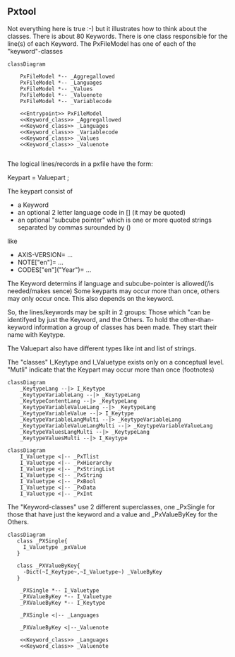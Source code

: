 ## Pxtool
Not everything here is true :-) but it illustrates how to think about the classes. 
There is about 80 Keywords.
There is one class responsible for the line(s) of each Keyword.
The PxFileModel has one of each of the "keyword"-classes

```mermaid
classDiagram

    PxFileModel *-- _Aggregallowed
    PxFileModel *-- _Languages
    PxFileModel *-- _Values
    PxFileModel *-- _Valuenote
    PxFileModel *-- _Variablecode
    
    <<Entrypoint>> PxFileModel
    <<Keyword_class>> _Aggregallowed
    <<Keyword_class>> _Languages
    <<Keyword_class>> _Variablecode
    <<Keyword_class>> _Values
    <<Keyword_class>> _Valuenote
    
```    
  


The logical lines/records in a pxfile have the form:

Keypart =  Valuepart ;

The keypart consist of 
- a Keyword 
- an optional 2 letter language code in [] (it may be quoted) 
- an optional "subcube pointer" which is one or more quoted strings separated by commas surounded by ()

like 
- AXIS-VERSION= ...
- NOTE\["en"\]= ...
- CODES\["en"\]("Year")= ...

The Keyword determins if language and subcube-pointer is allowed(/is needed/makes sence) Some keyparts may occur more than once, others may only occur once.
This also depends on the keyword.

So, the lines/keywords may be spilt in 2 groups: Those which "can be identifyed by just the Keyword, and the Others. 
To hold the other-than-keyword information a group of classes has been made. They start their name with Keytype.

The Valuepart also have different types like int and list of strings.

The "classes" I_Keytype and I_Valuetype exists only on a conceptual level. "Mutli" indicate that the Keypart may occur more than once (footnotes)  
```mermaid
classDiagram 
    _KeytypeLang --|> I_Keytype
    _KeytypeVariableLang --|> _KeytypeLang
    _KeytypeContentLang --|> _KeytypeLang
    _KeytypeVariableValueLang --|> _KeytypeLang
    _KeytypeVariableValue --|> I_Keytype
    _KeytypeVariableLangMulti --|> _KeytypeVariableLang
    _KeytypeVariableValueLangMulti --|> _KeytypeVariableValueLang
    _KeytypeValuesLangMulti --|> _KeytypeLang
    _KeytypeValuesMulti --|> I_Keytype
```    

```mermaid
classDiagram
    I_Valuetype <|-- _PxTlist
    I_Valuetype <|-- _PxHierarchy
    I_Valuetype <|-- _PxStringList
    I_Valuetype <|-- _PxString
    I_Valuetype <|-- _PxBool
    I_Valuetype <|-- _PxData
    I_Valuetype <|-- _PxInt
```
The "Keyword-classes" use 2 different superclasses, one \_PxSingle for those that have just the keyword and a value and \_PxValueByKey for the Others. 
```mermaid
classDiagram
   class _PXSingle{
     I_Valuetype _pxValue
   }

   class _PXValueByKey{
     -Dict(~I_Keytype~,~I_Valuetype~) _ValueByKey
   }

    _PXSingle *-- I_Valuetype
    _PXValueByKey *-- I_Valuetype
    _PXValueByKey *-- I_Keytype
   
    _PXSingle <|-- _Languages
    
    _PXValueByKey <|--_Valuenote
    
    <<Keyword_class>> _Languages
    <<Keyword_class>> _Valuenote

    
```  



      
